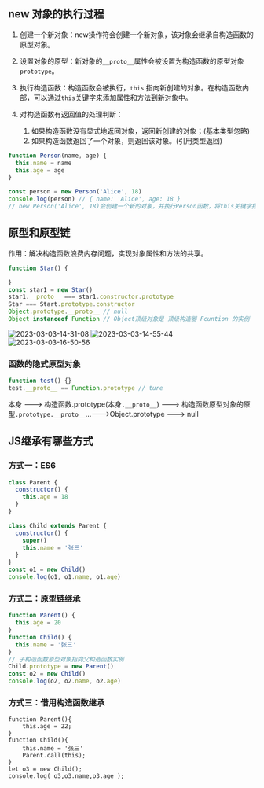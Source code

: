 ## new 对象的执行过程

1. 创建一个新对象：new操作符会创建一个新对象，该对象会继承自构造函数的原型对象。

2. 设置对象的原型：新对象的`__proto__`属性会被设置为构造函数的原型对象`prototype`。

3. 执行构造函数：构造函数会被执行，`this` 指向新创建的对象。在构造函数内部，可以通过`this`关键字来添加属性和方法到新对象中。

4. 对构造函数有返回值的处理判断：
   1. 如果构造函数没有显式地返回对象，返回新创建的对象；(基本类型忽略)
   2. 如果构造函数返回了一个对象，则返回该对象。(引用类型返回)

```js
function Person(name, age) {
  this.name = name
  this.age = age
}

const person = new Person('Alice', 18)
console.log(person) // { name: 'Alice', age: 18 }
// new Person('Alice', 18)会创建一个新的对象，并执行Person函数，将this关键字指向新对象。最后返回新对象，赋值给变量person。
```

## 原型和原型链

作用：解决构造函数浪费内存问题，实现对象属性和方法的共享。

```js
function Star() {

}
const star1 = new Star()
star1.__proto__ === star1.constructor.prototype
Star === Start.prototype.constructor
Object.prototype.__proto__ // null
Object instanceof Function // Object顶级对象是 顶级构造器 Fcuntion 的实例
```

![2023-03-03-14-31-08](https://zerdocs.oss-cn-shanghai.aliyuncs.com/febasis/2023-03-03-14-31-08.png)
![2023-03-03-14-55-44](https://zerdocs.oss-cn-shanghai.aliyuncs.com/febasis/2023-03-03-14-55-44.png)
![2023-03-03-16-50-56](https://zerdocs.oss-cn-shanghai.aliyuncs.com/febasis/2023-03-03-16-50-56.png)

### 函数的隐式原型对象

```js
function test() {}
test.__proto__ == Function.prototype // ture
```

本身 ---> 构造函数.prototype(本身`.__proto__`) ---> 构造函数原型对象的原型`.prototype.__proto__`...--->Object.prototype ---> null

## JS继承有哪些方式

### 方式一：ES6

```js
class Parent {
  constructor() {
    this.age = 18
  }
}

class Child extends Parent {
  constructor() {
    super()
    this.name = '张三'
  }
}
const o1 = new Child()
console.log(o1, o1.name, o1.age)
```

### 方式二：原型链继承

```js
function Parent() {
  this.age = 20
}
function Child() {
  this.name = '张三'
}
// 子构造函数原型对象指向父构造函数实例
Child.prototype = new Parent()
const o2 = new Child()
console.log(o2, o2.name, o2.age)
```

### 方式三：借用构造函数继承

```
function Parent(){
	this.age = 22;
}
function Child(){
	this.name = '张三'
	Parent.call(this);
}
let o3 = new Child();
console.log( o3,o3.name,o3.age );
```
